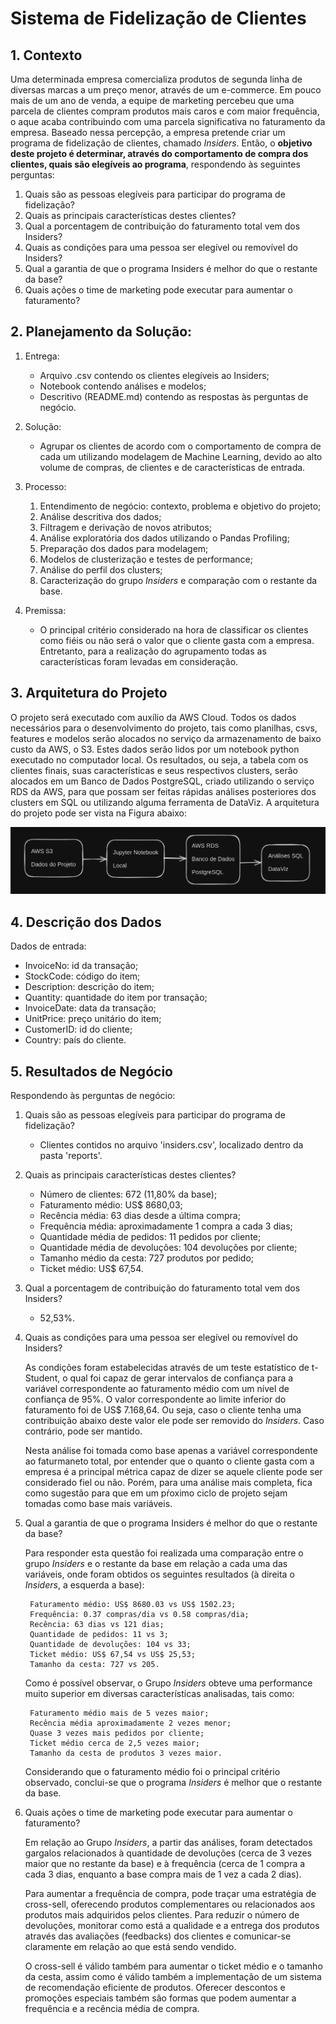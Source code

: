 # Sistema de Fidelização de Clientes

## 1. Contexto

Uma determinada empresa comercializa produtos de segunda linha de diversas marcas a um preço menor, através de um e-commerce. Em pouco mais de um ano de venda, a equipe de marketing percebeu que uma parcela de clientes compram produtos mais caros e com maior frequência, o aque acaba contribuindo com uma parcela significativa no faturamento da empresa. Baseado nessa percepção, a empresa pretende criar um programa de fidelização de clientes, chamado *Insiders*. Então, o **objetivo deste projeto é determinar, através do comportamento de compra dos clientes, quais são elegíveis ao programa**, respondendo às seguintes perguntas:

1. Quais são as pessoas elegíveis para participar do programa de fidelização?
2. Quais as principais características destes clientes?
3. Qual a porcentagem de contribuição do faturamento total vem dos Insiders?
4. Quais as condições para uma pessoa ser elegível ou removível do Insiders?
5. Qual a garantia de que o programa Insiders é melhor do que o restante da base?
6. Quais ações o time de marketing pode executar para aumentar o faturamento?

## 2. Planejamento da Solução:

1. Entrega:
    - Arquivo .csv contendo os clientes elegíveis ao Insiders;
    - Notebook contendo análises e modelos;
    - Descritivo (README.md) contendo as respostas às perguntas de negócio.

2. Solução:
    - Agrupar os clientes de acordo com o comportamento de compra de cada um utilizando modelagem de Machine Learning, devido ao alto volume de compras, de clientes e de características de entrada.

3. Processo:
    1. Entendimento de negócio: contexto, problema e objetivo do projeto;
    2. Análise descritiva dos dados;
    3. Filtragem e derivação de novos atributos;
    4. Análise exploratória dos dados utilizando o Pandas Profiling;
    5. Preparação dos dados para modelagem;
    6. Modelos de clusterização e testes de performance;
    7. Análise do perfil dos clusters;
    8. Caracterização do grupo *Insiders* e comparação com o restante da base.

4. Premissa:
    - O principal critério considerado na hora de classificar os clientes como fiéis ou não será o valor que o cliente gasta com a empresa. Entretanto, para a realização do agrupamento todas as características foram levadas em consideração.

## 3. Arquitetura do Projeto

O projeto será executado com auxílio da AWS Cloud. Todos os dados necessários para o desenvolvimento do projeto, tais como planilhas, csvs, features e modelos serão alocados no serviço da armazenamento de baixo custo da AWS, o S3. Estes dados serão lidos por um notebook python executado no computador local. Os resultados, ou seja, a tabela com os clientes finais, suas características e seus respectivos clusters, serão alocados em um Banco de Dados PostgreSQL, criado utilizando o serviço RDS da AWS, para que possam ser feitas rápidas análises posteriores dos clusters em SQL ou utilizando alguma ferramenta de DataViz. A arquitetura do projeto pode ser vista na Figura abaixo:

![alt text](<arquitetura_projeto.png>)

## 4. Descrição dos Dados

Dados de entrada:
- InvoiceNo: id da transação;
- StockCode: código do item;
- Description: descrição do item;
- Quantity: quantidade do item por transação;
- InvoiceDate: data da transação;
- UnitPrice: preço unitário do item;
- CustomerID: id do cliente;
- Country: país do cliente.

## 5. Resultados de Negócio

Respondendo às perguntas de negócio:

1. Quais são as pessoas elegíveis para participar do programa de fidelização?
    - Clientes contidos no arquivo 'insiders.csv', localizado dentro da pasta 'reports'.

2. Quais as principais características destes clientes?
    - Número de clientes: 672 (11,80% da base);
    - Faturamento médio: US\$ 8680,03;
    - Recência média: 63 dias desde a última compra;
    - Frequência média: aproximadamente 1 compra a cada 3 dias;
    - Quantidade média de pedidos: 11 pedidos por cliente;
    - Quantidade média de devoluções: 104 devoluções por cliente;
    - Tamanho médio da cesta: 727 produtos por pedido;
    - Ticket médio: US\$ 67,54.

3. Qual a porcentagem de contribuição do faturamento total vem dos Insiders?
    - 52,53%.

4. Quais as condições para uma pessoa ser elegível ou removível do Insiders?

    As condições foram estabelecidas através de um teste estatístico de t-Student, o qual foi capaz de gerar intervalos de confiança para a variável correspondente ao faturamento médio com um nível de confiança de 95%. O valor correspondente ao limite inferior do faturamento foi de US\$ 7.168,64. Ou seja, caso o cliente tenha uma contribuição abaixo deste valor ele pode ser removido do *Insiders*. Caso contrário, pode ser mantido. 
    
    Nesta análise foi tomada como base apenas a variável correspondente ao faturmaneto total, por entender que o quanto o cliente gasta com a empresa é a principal métrica capaz de dizer se aquele cliente pode ser considerado fiel ou não. Porém, para uma análise mais completa, fica como sugestão para que em um pŕoximo ciclo de projeto sejam tomadas como base mais variáveis.

5. Qual a garantia de que o programa Insiders é melhor do que o restante da base?

    Para responder esta questão foi realizada uma comparação entre o grupo *Insiders* e o restante da base em relação a cada uma das variáveis, onde foram obtidos os seguintes resultados (à direita o *Insiders*, a esquerda a base):

        Faturamento médio: US$ 8680.03 vs US$ 1502.23;
        Frequência: 0.37 compras/dia vs 0.58 compras/dia;
        Recência: 63 dias vs 121 dias;
        Quantidade de pedidos: 11 vs 3;
        Quantidade de devoluções: 104 vs 33;
        Ticket médio: US$ 67,54 vs US$ 25,53;
        Tamanho da cesta: 727 vs 205.
    
    Como é possível observar, o Grupo *Insiders* obteve uma performance muito superior em diversas características analisadas, tais como:
        
        Faturamento médio mais de 5 vezes maior;
        Recência média aproximadamente 2 vezes menor;
        Quase 3 vezes mais pedidos por cliente;
        Ticket médio cerca de 2,5 vezes maior;
        Tamanho da cesta de produtos 3 vezes maior.
        
    Considerando que o faturamento médio foi o principal critério observado, conclui-se que o programa *Insiders* é melhor que o restante da base.
        
6. Quais ações o time de marketing pode executar para aumentar o faturamento?

    Em relação ao Grupo *Insiders*, a partir das análises, foram detectados gargalos relacionados à quantidade de devoluções (cerca de 3 vezes maior que no restante da base) e à frequência (cerca de 1 compra a cada 3 dias, enquanto a base compra mais de 1 vez a cada 2 dias).

    Para aumentar a frequência de compra, pode traçar uma estratégia de cross-sell, oferecendo produtos complementares ou relacionados aos produtos mais adquiridos pelos clientes. Para reduzir o número de devoluções, monitorar como está a qualidade e a entrega dos produtos através das avaliações (feedbacks) dos clientes e comunicar-se claramente em relação ao que está sendo vendido.

    O cross-sell é válido também para aumentar o ticket médio e o tamanho da cesta, assim como é válido também a implementação de um sistema de recomendação eficiente de produtos. Oferecer descontos e promoções especiais também são formas que podem aumentar a frequência e a recência média de compra.
